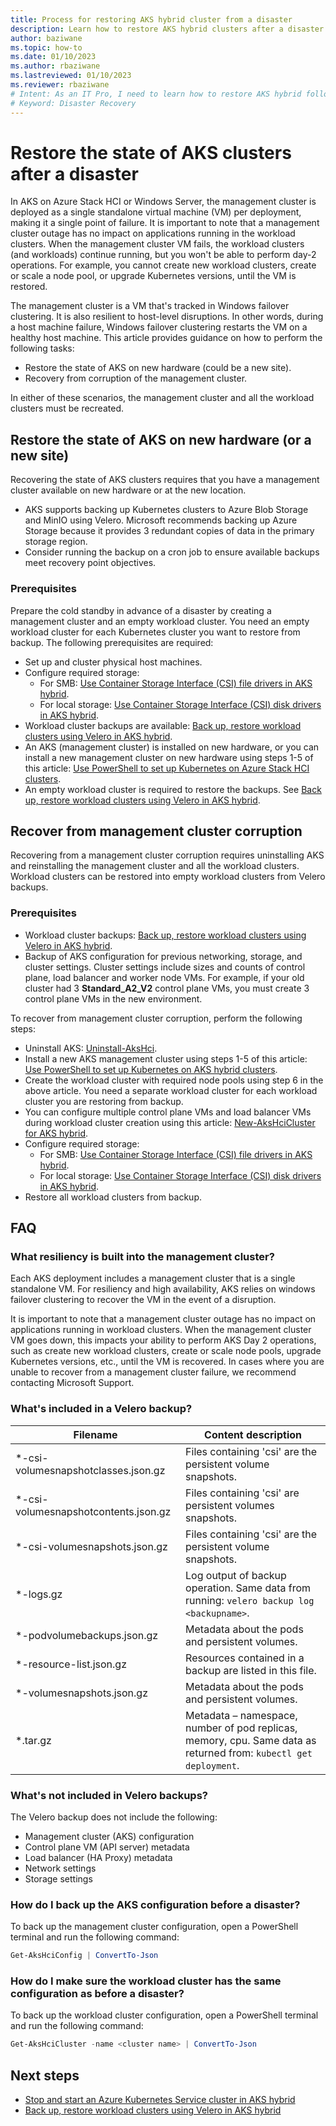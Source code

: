 ```yaml
---
title: Process for restoring AKS hybrid cluster from a disaster
description: Learn how to restore AKS hybrid clusters after a disaster.
author: baziwane
ms.topic: how-to
ms.date: 01/10/2023
ms.author: rbaziwane 
ms.lastreviewed: 01/10/2023
ms.reviewer: rbaziwane
# Intent: As an IT Pro, I need to learn how to restore AKS hybrid following a disaster.
# Keyword: Disaster Recovery
---
```


# Restore the state of AKS clusters after a disaster

In AKS on Azure Stack HCI or Windows Server, the management cluster is deployed as a single standalone virtual machine (VM) per deployment, making it a single point of failure. It is important to note that a management cluster outage has no impact on applications running in the workload clusters. When the management cluster VM fails, the workload clusters (and workloads) continue running, but you won't be able to perform day-2 operations. For example, you cannot create new workload clusters, create or scale a node pool, or upgrade Kubernetes versions, until the VM is restored.

The management cluster is a VM that's tracked in Windows failover clustering. It is also resilient to host-level disruptions. In other words, during a host machine failure, Windows failover clustering restarts the VM on a healthy host machine. This article provides guidance on how to perform the following tasks:

- Restore the state of AKS on new hardware (could be a new site).  
- Recovery from corruption of the management cluster.

In either of these scenarios, the management cluster and all the workload clusters must be recreated.  

## Restore the state of AKS on new hardware (or a new site)  

Recovering the state of AKS clusters requires that you have a management cluster available on new hardware or at the new location.

- AKS supports backing up Kubernetes clusters to Azure Blob Storage and MinIO using Velero. Microsoft recommends backing up Azure Storage because it provides 3 redundant copies of data in the primary storage region.
- Consider running the backup on a cron job to ensure available backups meet recovery point objectives.  

### Prerequisites

Prepare the cold standby in advance of a disaster by creating a management cluster and an empty workload cluster. You need an empty workload cluster for each Kubernetes cluster you want to restore from backup. The following prerequisites are required:

- Set up and cluster physical host machines.
- Configure required storage:
  - For SMB: [Use Container Storage Interface (CSI) file drivers in AKS hybrid](/azure/aks/hybrid/container-storage-interface-files).
  - For local storage: [Use Container Storage Interface (CSI) disk drivers in AKS hybrid](/azure/aks/hybrid/container-storage-interface-disks#create-a-custom-storage-class-for-an-aks-on-azure-stack-hci-and-windows-server-disk).
- Workload cluster backups are available: [Back up, restore workload clusters using Velero in AKS hybrid](/azure/aks/hybrid/backup-workload-cluster#use-velero-to-create-a-workload-cluster-backup).
- An AKS (management cluster) is installed on new hardware, or you can install a new management cluster on new hardware using steps 1-5 of this article: [Use PowerShell to set up Kubernetes on Azure Stack HCI clusters](/azure/aks/hybrid/kubernetes-walkthrough-powershell).
- An empty workload cluster is required to restore the backups. See [Back up, restore workload clusters using Velero in AKS hybrid](/azure/aks/hybrid/backup-workload-cluster#use-velero-to-restore-a-workload-cluster).

## Recover from management cluster corruption

Recovering from a management cluster corruption requires uninstalling AKS and reinstalling the management cluster and all the workload clusters. Workload clusters can be restored into empty workload clusters from Velero backups.  

### Prerequisites

- Workload cluster backups: [Back up, restore workload clusters using Velero in AKS hybrid](/azure/aks/hybrid/backup-workload-cluster#use-velero-to-create-a-workload-cluster-backup).
- Backup of AKS configuration for previous networking, storage, and cluster settings. Cluster settings include sizes and counts of control plane, load balancer and worker node VMs. For example, if your old cluster had 3 **Standard_A2_V2** control plane VMs, you must create 3 control plane VMs in the new environment.

To recover from management cluster corruption, perform the following steps:

- Uninstall AKS: [Uninstall-AksHci](/azure/aks/hybrid/reference/ps/uninstall-akshci).
- Install a new AKS management cluster using steps 1-5 of this article: [Use PowerShell to set up Kubernetes on AKS hybrid clusters](/azure/aks/hybrid/kubernetes-walkthrough-powershell).
- Create the workload cluster with required node pools using step 6 in the above article. You need a separate workload cluster for each workload cluster you are restoring from backup.
- You can configure multiple control plane VMs and load balancer VMs during workload cluster creation using this article: [New-AksHciCluster for AKS hybrid](/azure/aks/hybrid/reference/ps/new-akshcicluster).
- Configure required storage:
  - For SMB: [Use Container Storage Interface (CSI) file drivers in AKS hybrid](/azure/aks/hybrid/container-storage-interface-files).
  - For local storage: [Use Container Storage Interface (CSI) disk drivers in AKS hybrid](/azure/aks/hybrid/container-storage-interface-disks#create-a-custom-storage-class-for-an-aks-on-azure-stack-hci-and-windows-server-disk).
- Restore all workload clusters from backup.

## FAQ

### What resiliency is built into the management cluster?

Each AKS deployment includes a management cluster that is a single standalone VM. For resiliency and high availability, AKS relies on windows failover clustering to recover the VM in the event of a disruption.

It is important to note that a management cluster outage has no impact on applications running in workload clusters. When the management cluster VM goes down, this impacts your ability to perform AKS Day 2 operations, such as create new workload clusters, create or scale node pools, upgrade Kubernetes versions, etc., until the VM is recovered. In cases where you are unable to recover from a management cluster failure, we recommend contacting Microsoft Support.

### What's included in a Velero backup?  

| Filename                       | Content description                                     |
| ------------------------------------ | ------------------------------------------------------------ |
| *-csi-volumesnapshotclasses.json.gz  | Files containing 'csi' are the persistent volume snapshots.  |
| *-csi-volumesnapshotcontents.json.gz | Files containing 'csi' are persistent volumes snapshots.     |
| *-csi-volumesnapshots.json.gz        | Files containing 'csi' are the persistent volume snapshots.  |
| *-logs.gz                            | Log output of backup operation. Same data from running: `velero backup log <backupname>`. |
| *-podvolumebackups.json.gz           | Metadata about the pods and persistent volumes.              |
| *-resource-list.json.gz              | Resources contained in a backup are listed in this file.     |
| *-volumesnapshots.json.gz            | Metadata about the pods and persistent volumes.              |
| *.tar.gz                             | Metadata – namespace, number of pod replicas, memory, cpu. Same data as returned from: `kubectl get deployment`. |

### What's not included in Velero backups? 

The Velero backup does not include the following:

- Management cluster (AKS) configuration
- Control plane VM (API server) metadata  
- Load balancer (HA Proxy) metadata  
- Network settings  
- Storage settings 

### How do I back up the AKS configuration before a disaster?

To back up the management cluster configuration, open a PowerShell terminal and run the following command: 

 ```PowerShell
 Get-AksHciConfig | ConvertTo-Json 
 ```

### How do I make sure the workload cluster has the same configuration as before a disaster?

To back up the workload cluster configuration, open a PowerShell terminal and run the following command: 

``` PowerShell 
Get-AksHciCluster -name <cluster name> | ConvertTo-Json 
```

## Next steps

- [Stop and start an Azure Kubernetes Service cluster in AKS hybrid](stop-start-cluster.md)
- [Back up, restore workload clusters using Velero in AKS hybrid](backup-workload-cluster.md)
